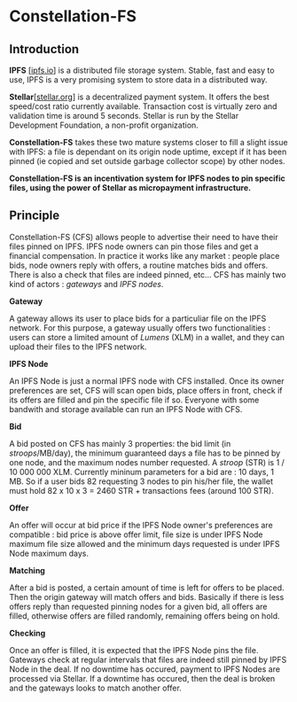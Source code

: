 # Constellation-FS
## Introduction
**IPFS** [[ipfs.io](https://ipfs.io)] is a distributed file storage system. Stable, fast and easy to use, IPFS is a very promising system to store data in a distributed way.

**Stellar**[[stellar.org](https://www.stellar.org)] is a decentralized payment system. It offers the best speed/cost ratio currently available. Transaction cost is virtually zero and validation time is around 5 seconds. Stellar is run by the Stellar Development Foundation, a non-profit organization.

**Constellation-FS** takes these two mature systems closer to fill a slight issue with IPFS: a file is dependant on its origin node uptime, except if it has been pinned (ie copied and set outside garbage collector scope) by other nodes. 

**Constellation-FS is an incentivation system for IPFS nodes to pin specific files, using the power of Stellar as micropayment infrastructure.**


## Principle
Constellation-FS (CFS) allows people to advertise their need to have their files pinned on IPFS. IPFS node owners can pin those files and get a financial compensation.
In practice it works like any market : people place bids, node owners reply with offers, a routine matches bids and offers. There is also a check that files are indeed pinned, etc...
CFS has mainly two kind of actors : *gateways* and *IPFS nodes*.

**Gateway**

A gateway allows its user to place bids for a particuliar file on the IPFS network. For this purpose, a gateway usually offers two functionalities : users can store a limited amount of *Lumens* (XLM) in a wallet, and they can upload their files to the IPFS network.

**IPFS Node**

An IPFS Node is just a normal IPFS node with CFS installed. Once its owner preferences are set, CFS will scan open bids, place offers in front, check if its offers are filled and pin the specific file if so. Everyone with some bandwith and storage available can run an IPFS Node with CFS.

**Bid**

A bid posted on CFS has mainly 3 properties: the bid limit (in *stroops*/MB/day), the minimum guaranteed days a file has to be pinned by one node, and the maximum nodes number requested. A *stroop* (STR) is 1 / 10 000 000 XLM. Currently mininum parameters for a bid are : 10 days, 1 MB. So if a user bids 82 requesting 3 nodes to pin his/her file, the wallet must hold 82 x 10 x 3 = 2460 STR + transactions fees (around 100 STR).

**Offer**

An offer will occur at bid price if the IPFS Node owner's preferences are compatible : bid price is above offer limit, file size is under IPFS Node maximum file size allowed and the minimum days requested is under IPFS Node maximum days.

**Matching**

After a bid is posted, a certain amount of time is left for offers to be placed. Then the origin gateway will match offers and bids.
Basically if there is less offers reply than requested pinning nodes for a given bid, all offers are filled, otherwise offers are filled randomly, remaining offers being on hold.

**Checking**

Once an offer is filled, it is expected that the IPFS Node pins the file. Gateways check at regular intervals that files are indeed still pinned by IPFS Node in the deal. If no downtime has occured, payment to IPFS Nodes are processed via Stellar. If a downtime has occured, then the deal is broken and the gateways looks to match another offer.
